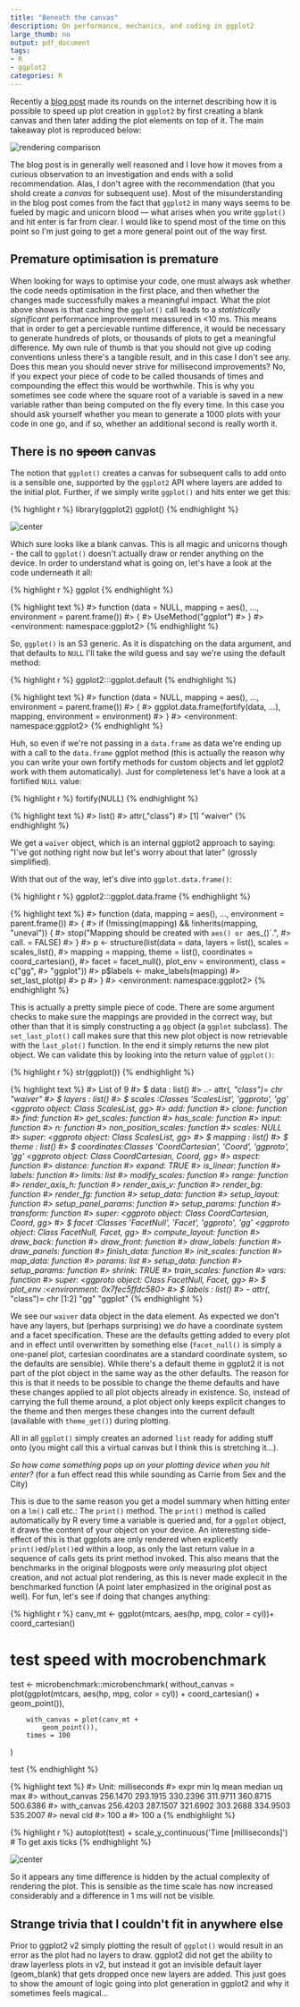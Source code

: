```yaml
---
title: "Beneath the canvas"
description: On performance, mechanics, and coding in ggplot2
large_thumb: no
output: pdf_document
tags:
- R
- ggplot2
categories: R
---
```




Recently a [blog
post](https://ikashnitsky.github.io/2017/ggplot2-microbenchmark/) made its
rounds on the internet describing how it is possible to speed up plot creation
in `ggplot2` by first creating a blank canvas and then later adding the plot
elements on top of it. The main takeaway plot is reproduced below:

![rendering comparison](https://ikashnitsky.github.io/images/170704/fig-01-test-simple.png)

The blog post is in generally well reasoned and I love how it moves from a
curious observation to an investigation and ends with a solid recommendation.
Alas, I don't agree with the recommendation (that you shold create a *canvas*
for subsequent use). Most of the misunderstanding in the blog post comes from
the fact that `ggplot2` in many ways seems to be fueled by magic and unicorn
blood — what arises when you write `ggplot()` and hit enter is far from clear. I
would like to spend most of the time on this point so I'm just going to get a
more general point out of the way first.

## Premature optimisation is premature 
When looking for ways to optimise your code, one must always ask whether the
code needs optimisation in the first place, and then whether the changes made
successfully makes a meaningful impact. What the plot above shows is that
caching the `ggplot()` call leads to a *statistically significant* performance
improvement meassured in <10 ms. This means that in order to get a percievable
runtime difference, it would be necessary to generate hundreds of plots, or
thousands of plots to get a meaningful difference. My own rule of thumb is that
you should not give up coding conventions unless there's a tangible result, and
in this case I don't see any. Does this mean you should never strive for
millisecond improvements? No, if you expect your piece of code to be called
thousands of times and compounding the effect this would be worthwhile. This is
why you sometimes see code where the square root of a variable is saved in a new
variable rather than being computed on the fly every time. In this case you
should ask yourself whether you mean to generate a 1000 plots with your code in
one go, and if so, whether an additional second is really worth it.

## There is no ~~spoon~~ canvas 
The notion that `ggplot()` creates a canvas for subsequent calls to add onto is
a sensible one, supported by the `ggplot2` API where layers are added to the
initial plot. Further, if we simply write `ggplot()` and hits enter we get this:


{% highlight r %}
library(ggplot2)
ggplot()
{% endhighlight %}

![center](/assets/images/2017-07-24-Beneath-the-canvas/unnamed-chunk-2-1.png)

Which sure looks like a blank canvas. This is all magic and unicorns though - 
the call to `ggplot()` doesn't actually draw or render anything on the device.
In order to understand what is going on, let's have a look at the code
underneath it all:


{% highlight r %}
ggplot
{% endhighlight %}



{% highlight text %}
#> function (data = NULL, mapping = aes(), ..., environment = parent.frame()) 
#> {
#>     UseMethod("ggplot")
#> }
#> <environment: namespace:ggplot2>
{% endhighlight %}

So, `ggplot()` is an S3 generic. As it is dispatching on the data argument, and
that defaults to `NULL` I'll take the wild guess and say we're using the default
method:


{% highlight r %}
ggplot2:::ggplot.default
{% endhighlight %}



{% highlight text %}
#> function (data = NULL, mapping = aes(), ..., environment = parent.frame()) 
#> {
#>     ggplot.data.frame(fortify(data, ...), mapping, environment = environment)
#> }
#> <environment: namespace:ggplot2>
{% endhighlight %}

Huh, so even if we're not passing in a `data.frame` as data we're ending up with
a call to the `data.frame` ggplot method (this is actually the reason why you 
can write your own fortify methods for custom objects and let ggplot2 work with
them automatically). Just for completeness let's have a look at a fortified 
`NULL` value:


{% highlight r %}
fortify(NULL)
{% endhighlight %}



{% highlight text %}
#> list()
#> attr(,"class")
#> [1] "waiver"
{% endhighlight %}

We get a `waiver` object, which is an internal ggplot2 approach to saying: "I've
got nothing right now but let's worry about that later" (grossly simplified).

With that out of the way, let's dive into `ggplot.data.frame()`:


{% highlight r %}
ggplot2:::ggplot.data.frame
{% endhighlight %}



{% highlight text %}
#> function (data, mapping = aes(), ..., environment = parent.frame()) 
#> {
#>     if (!missing(mapping) && !inherits(mapping, "uneval")) {
#>         stop("Mapping should be created with `aes() or `aes_()`.", 
#>             call. = FALSE)
#>     }
#>     p <- structure(list(data = data, layers = list(), scales = scales_list(), 
#>         mapping = mapping, theme = list(), coordinates = coord_cartesian(), 
#>         facet = facet_null(), plot_env = environment), class = c("gg", 
#>         "ggplot"))
#>     p$labels <- make_labels(mapping)
#>     set_last_plot(p)
#>     p
#> }
#> <environment: namespace:ggplot2>
{% endhighlight %}

This is actually a pretty simple piece of code. There are some argument
checks to make sure the mappings are provided in the correct way, but other than
that it is simply constructing a `gg` object (a `ggplot` subclass). The 
`set_last_plot()` call makes sure that this new plot object is now retrievable 
with the `last_plot()` function. In the end it simply returns the new plot 
object. We can validate this by looking into the return value of `ggplot()`:


{% highlight r %}
str(ggplot())
{% endhighlight %}



{% highlight text %}
#> List of 9
#>  $ data       : list()
#>   ..- attr(*, "class")= chr "waiver"
#>  $ layers     : list()
#>  $ scales     :Classes 'ScalesList', 'ggproto', 'gg' <ggproto object: Class ScalesList, gg>
#>     add: function
#>     clone: function
#>     find: function
#>     get_scales: function
#>     has_scale: function
#>     input: function
#>     n: function
#>     non_position_scales: function
#>     scales: NULL
#>     super:  <ggproto object: Class ScalesList, gg> 
#>  $ mapping    : list()
#>  $ theme      : list()
#>  $ coordinates:Classes 'CoordCartesian', 'Coord', 'ggproto', 'gg' <ggproto object: Class CoordCartesian, Coord, gg>
#>     aspect: function
#>     distance: function
#>     expand: TRUE
#>     is_linear: function
#>     labels: function
#>     limits: list
#>     modify_scales: function
#>     range: function
#>     render_axis_h: function
#>     render_axis_v: function
#>     render_bg: function
#>     render_fg: function
#>     setup_data: function
#>     setup_layout: function
#>     setup_panel_params: function
#>     setup_params: function
#>     transform: function
#>     super:  <ggproto object: Class CoordCartesian, Coord, gg> 
#>  $ facet      :Classes 'FacetNull', 'Facet', 'ggproto', 'gg' <ggproto object: Class FacetNull, Facet, gg>
#>     compute_layout: function
#>     draw_back: function
#>     draw_front: function
#>     draw_labels: function
#>     draw_panels: function
#>     finish_data: function
#>     init_scales: function
#>     map_data: function
#>     params: list
#>     setup_data: function
#>     setup_params: function
#>     shrink: TRUE
#>     train_scales: function
#>     vars: function
#>     super:  <ggproto object: Class FacetNull, Facet, gg> 
#>  $ plot_env   :<environment: 0x7fec5ffdc580> 
#>  $ labels     : list()
#>  - attr(*, "class")= chr [1:2] "gg" "ggplot"
{% endhighlight %}

We see our `waiver` data object in the data element. As expected we don't have 
any layers, but (perhaps surprising) we *do* have a coordinate system and a
facet specification. These are the defaults getting added to every plot and in
effect until overwritten by something else (`facet_null()` is simply a one-panel
plot, cartesian coordinates are a standard coordinate system, so the defaults
are sensible). While there's a default theme in ggplot2 it is not part of the
plot object in the same way as the other defaults. The reason for this is that
it needs to be possible to change the theme defaults and have these changes
applied to all plot objects already in existence. So, instead of carrying the
full theme around, a plot object only keeps explicit changes to the theme and
then merges these changes into the current default (available with
`theme_get()`) during plotting.

All in all `ggplot()` simply creates an adorned `list` ready for adding stuff 
onto (you might call this a virtual canvas but I think this is stretching 
it...).

*So how come something pops up on your plotting device when you hit enter?* (for
a fun effect read this while sounding as Carrie from Sex and the City)

This is due to the same reason you get a model summary when hitting enter on a
`lm()` call etc.: The `print()` method. The `print()` method is called
automatically by R every time a variable is queried and, for a `ggplot` object,
it draws the content of your object on your device. An interesting side-effect
of this is that ggplots are only rendered when explicetly `print()`ed/`plot()`ed
within a loop, as only the last return value in a sequence of calls gets its
print method invoked. This also means that the benchmarks in the original
blogposts were only measuring plot object creation, and not actual plot
rendering, as this is never made explecit in the benchmarked function (A point 
later emphasized in the original post as well). For fun, let's see if
doing that changes anything:


{% highlight r %}
canv_mt <- ggplot(mtcars, aes(hp, mpg, color = cyl))+
        coord_cartesian()

# test speed with mocrobenchmark
test <- microbenchmark::microbenchmark(
        without_canvas = plot(ggplot(mtcars, aes(hp, mpg, color = cyl)) +
            coord_cartesian() +
            geom_point()),
        
        with_canvas = plot(canv_mt +
            geom_point()),
        times = 100
)

test
{% endhighlight %}



{% highlight text %}
#> Unit: milliseconds
#>            expr      min       lq     mean   median       uq      max
#>  without_canvas 256.1470 293.1915 330.2396 311.9711 360.8715 500.6386
#>     with_canvas 256.4203 287.1507 321.6902 303.2688 334.9503 535.2007
#>  neval cld
#>    100   a
#>    100   a
{% endhighlight %}


{% highlight r %}
autoplot(test) + 
    scale_y_continuous('Time [milliseconds]') # To get axis ticks
{% endhighlight %}

![center](/assets/images/2017-07-24-Beneath-the-canvas/unnamed-chunk-9-1.png)

So it appears any time difference is hidden by the actual complexity of 
rendering the plot. This is sensible as the time scale has now increased 
considerably and a difference in 1 ms will not be visible.

## Strange trivia that I couldn't fit in anywhere else
Prior to ggplot2 v2 simply plotting the result of `ggplot()` would result in an
error as the plot had no layers to draw. ggplot2 did not get the ability to draw
layerless plots in v2, but instead it got an invisible default layer 
(geom_blank) that gets dropped once new layers are added. This just goes to show
the amount of logic going into plot generation in ggplot2 and why it sometimes
feels magical...
